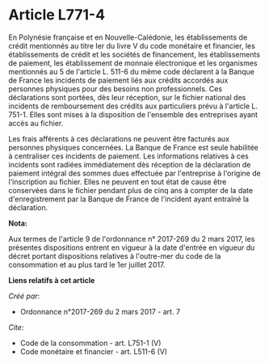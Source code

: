 # Article L771-4

En Polynésie française et en Nouvelle-Calédonie, les établissements de crédit mentionnés au titre Ier du livre V du code
monétaire et financier, les établissements de crédit et les sociétés de financement, les établissements de paiement, les
établissement de monnaie électronique et les organismes mentionnés au 5 de l'article L. 511-6 du même code déclarent à la
Banque de France les incidents de paiement liés aux crédits accordés aux personnes physiques pour des besoins non
professionnels. Ces déclarations sont portées, dès leur réception, sur le fichier national des incidents de remboursement des
crédits aux particuliers prévu à l'article L. 751-1. Elles sont mises à la disposition de l'ensemble des entreprises ayant
accès au fichier. 

Les frais afférents à ces déclarations ne peuvent être facturés aux personnes physiques concernées. La Banque de France est
seule habilitée à centraliser ces incidents de paiement. Les informations relatives à ces incidents sont radiées
immédiatement dès réception de la déclaration de paiement intégral des sommes dues effectuée par l'entreprise à l'origine de
l'inscription au fichier. Elles ne peuvent en tout état de cause être conservées dans le fichier pendant plus de cinq ans à
compter de la date d'enregistrement par la Banque de France de l'incident ayant entraîné la déclaration.

**Nota:**

Aux termes de l'article 9 de l'ordonnance n° 2017-269 du 2 mars 2017,  les présentes dispositions entrent en vigueur à la
date d'entrée en  vigueur du décret portant dispositions relatives à l'outre-mer du code  de la consommation et au plus tard
le 1er juillet 2017.

**Liens relatifs à cet article**

_Créé par_:

  - Ordonnance n°2017-269 du 2 mars 2017 - art. 7

_Cite_:

  - Code de la consommation - art. L751-1 (V)
  - Code monétaire et financier - art. L511-6 (V)
